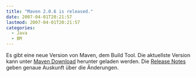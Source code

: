 ```yaml
---
title: "Maven 2.0.6 is released."
date: 2007-04-01T20:21:57
lastmod: 2007-04-01T20:21:57
categories:
  - Java
  - BM
---
```

Es gibt eine neue Version von Maven, dem Build Tool. Die aktuellste Version kann unter <a href="http://maven.apache.org/download.html"  title="Maven Download">Maven Download</a> herunter geladen werden. Die <a href="http://maven.apache.org/release-notes.html"  title="Release Notes">Release Notes</a> geben genaue Auskunft über die Änderungen.
